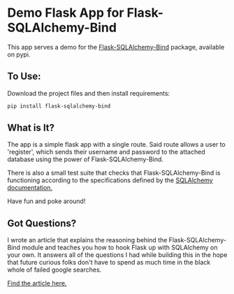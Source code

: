# Demo Flask App for Flask-SQLAlchemy-Bind

This app serves a demo for the [Flask-SQLAlchemy-Bind](https://pypi.org/project/flask-sqlalchemy-bind/) package, available on pypi.

## To Use:

Download the project files and then install requirements:

```bash
pip install flask-sqlalchemy-bind
```

## What is It?

The app is a simple flask app with a single route. Said route allows a user to 'register', which sends their username and password to the attached database using the power of Flask-SQLAlchemy-Bind.

There is also a small test suite that checks that Flask-SQLAlchemy-Bind is functioning according to the specifications defined by the [SQLAlchemy documentation.](https://docs.sqlalchemy.org/en/13/orm/contextual.html)

Have fun and poke around!

## Got Questions?

I wrote an article that explains the reasoning behind the Flask-SQLAlchemy-Bind module and teaches you how to hook Flask up with SQLAlchemy on your own. It answers all of the questions I had while building this in the hope that future curious folks don't have to spend as much time in the black whole of failed google searches.

[Find the article here.](https://kellylynnfoulk.medium.com/under-the-hood-of-flask-sqlalchemy-793f7b3f11c3)